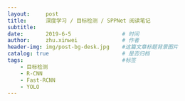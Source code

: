 ```yaml
---
layout:     post
title:      深度学习 / 目标检测 / SPPNet 阅读笔记
subtitle:   
date:       2019-6-5 				# 时间
author:     zhu.xinwei 		    	# 作者
header-img: img/post-bg-desk.jpg	#这篇文章标题背景图片
catalog: true 						# 是否归档
tags:								#标签
    - 目标检测
    - R-CNN
    - Fast-RCNN
    - YOLO
---
```





